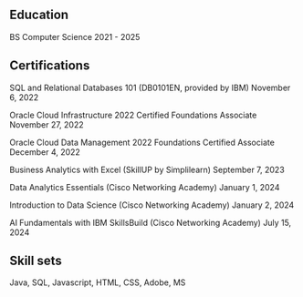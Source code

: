 ## Education
BS Computer Science
2021 - 2025


## Certifications
SQL and Relational Databases 101 (DB0101EN, provided by IBM)
November 6, 2022

Oracle Cloud Infrastructure 2022 Certified Foundations Associate
November 27, 2022

Oracle Cloud Data Management 2022 Foundations Certified Associate
December 4, 2022

Business Analytics with Excel (SkillUP by Simplilearn)
September 7, 2023

Data Analytics Essentials (Cisco Networking Academy)
January 1, 2024

Introduction to Data Science (Cisco Networking Academy)
January 2, 2024

AI Fundamentals with IBM SkillsBuild (Cisco Networking Academy)
July 15, 2024


## Skill sets
Java, SQL, Javascript, HTML, CSS, Adobe, MS
